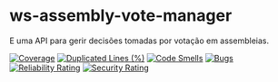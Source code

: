 # ws-assembly-vote-manager
E uma API para gerir decisões tomadas por votação em assembleias.

[![Coverage](https://sonarcloud.io/api/project_badges/measure?project=luizhenriqque18_ws-assembly-vote-manager&metric=coverage)](https://sonarcloud.io/summary/new_code?id=luizhenriqque18_ws-assembly-vote-manager) [![Duplicated Lines (%)](https://sonarcloud.io/api/project_badges/measure?project=luizhenriqque18_ws-assembly-vote-manager&metric=duplicated_lines_density)](https://sonarcloud.io/summary/new_code?id=luizhenriqque18_ws-assembly-vote-manager) [![Code Smells](https://sonarcloud.io/api/project_badges/measure?project=luizhenriqque18_ws-assembly-vote-manager&metric=code_smells)](https://sonarcloud.io/summary/new_code?id=luizhenriqque18_ws-assembly-vote-manager) [![Bugs](https://sonarcloud.io/api/project_badges/measure?project=luizhenriqque18_ws-assembly-vote-manager&metric=bugs)](https://sonarcloud.io/summary/new_code?id=luizhenriqque18_ws-assembly-vote-manager) [![Reliability Rating](https://sonarcloud.io/api/project_badges/measure?project=luizhenriqque18_ws-assembly-vote-manager&metric=reliability_rating)](https://sonarcloud.io/summary/new_code?id=luizhenriqque18_ws-assembly-vote-manager) [![Security Rating](https://sonarcloud.io/api/project_badges/measure?project=luizhenriqque18_ws-assembly-vote-manager&metric=security_rating)](https://sonarcloud.io/summary/new_code?id=luizhenriqque18_ws-assembly-vote-manager)
